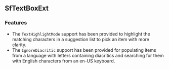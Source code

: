 ## SfTextBoxExt

### Features

* The `TextHighlightMode` support has been provided to highlight the matching characters in a suggestion list to pick an item with more clarity.
* The `IgnoreDiacritic` support has been provided for populating items from a language with letters containing diacritics and searching for them with English characters from an en-US keyboard.

